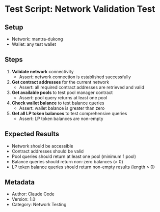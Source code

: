 # Test Script: Network Validation Test

## Setup
- Network: mantra-dukong
- Wallet: any test wallet

## Steps
1. **Validate network** connectivity
   - Assert: network connection is established successfully
2. **Get contract addresses** for the current network
   - Assert: all required contract addresses are retrieved and valid
3. **Get available pools** to test pool manager contract
   - Assert: pool query returns at least one pool
4. **Check wallet balance** to test balance queries
   - Assert: wallet balance is greater than zero
5. **Get all LP token balances** to test comprehensive queries
   - Assert: LP token balances are non-empty

## Expected Results
- Network should be accessible
- Contract addresses should be valid
- Pool queries should return at least one pool (minimum 1 pool)
- Balance queries should return non-zero balances (> 0)
- LP token balance queries should return non-empty results (length > 0)

## Metadata
- Author: Claude Code
- Version: 1.0
- Category: Network Testing